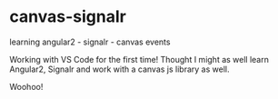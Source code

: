 # canvas-signalr
learning angular2 - signalr - canvas events

Working with VS Code for the first time!  Thought I might as well learn Angular2, Signalr and work with a canvas js library as well.

Woohoo!
